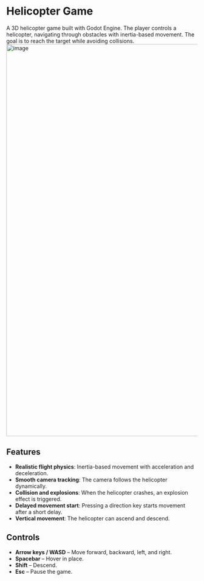 # Helicopter Game

A 3D helicopter game built with Godot Engine. The player controls a helicopter, navigating through obstacles with inertia-based movement. The goal is to reach the target while avoiding collisions.
<img width="1032" alt="image" src="https://github.com/user-attachments/assets/80ef6cb8-641d-4992-af92-78becce8c5e4" />



## Features
- **Realistic flight physics**: Inertia-based movement with acceleration and deceleration.
- **Smooth camera tracking**: The camera follows the helicopter dynamically.
- **Collision and explosions**: When the helicopter crashes, an explosion effect is triggered.
- **Delayed movement start**: Pressing a direction key starts movement after a short delay.
- **Vertical movement**: The helicopter can ascend and descend.

## Controls
- **Arrow keys / WASD** – Move forward, backward, left, and right.
- **Spacebar** – Hover in place.
- **Shift** – Descend.
- **Esc** – Pause the game.

